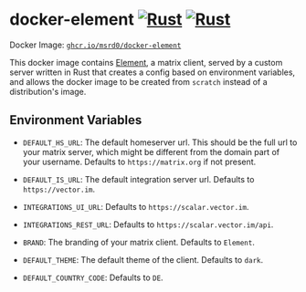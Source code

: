 # docker-element [![Rust](https://github.com/msrd0/docker-element/actions/workflows/rust.yml/badge.svg)](https://github.com/msrd0/docker-element/actions/workflows/rust.yml) [![Rust](https://github.com/msrd0/docker-element/actions/workflows/rust.yml/badge.svg)](https://github.com/msrd0/docker-element/actions/workflows/rust.yml)

Docker Image: [`ghcr.io/msrd0/docker-element`](https://github.com/users/msrd0/packages/container/package/element)

This docker image contains [Element](https://github.com/vector-im/element-web), a matrix client, served by a custom
server written in Rust that creates a config based on environment variables, and allows the docker image to be created
from `scratch` instead of a distribution's image.

## Environment Variables

- `DEFAULT_HS_URL`: The default homeserver url. This should be the full url to your matrix server, which
  might be different from the domain part of your username. Defaults to `https://matrix.org` if not
  present.

- `DEFAULT_IS_URL`: The default integration server url. Defaults to `https://vector.im`.
- `INTEGRATIONS_UI_URL`: Defaults to `https://scalar.vector.im`.
- `INTEGRATIONS_REST_URL`: Defaults to `https://scalar.vector.im/api`.

- `BRAND`: The branding of your matrix client. Defaults to `Element`.

- `DEFAULT_THEME`: The default theme of the client. Defaults to `dark`.

- `DEFAULT_COUNTRY_CODE`: Defaults to `DE`.
